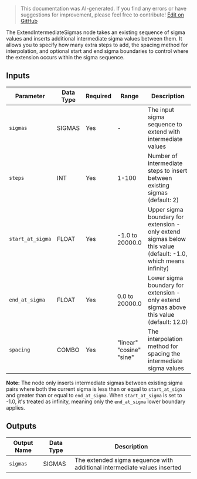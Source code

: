 > This documentation was AI-generated. If you find any errors or have suggestions for improvement, please feel free to contribute! [Edit on GitHub](https://github.com/Comfy-Org/embedded-docs/blob/main/comfyui_embedded_docs/docs/ExtendIntermediateSigmas/en.md)

The ExtendIntermediateSigmas node takes an existing sequence of sigma values and inserts additional intermediate sigma values between them. It allows you to specify how many extra steps to add, the spacing method for interpolation, and optional start and end sigma boundaries to control where the extension occurs within the sigma sequence.

## Inputs

| Parameter | Data Type | Required | Range | Description |
|-----------|-----------|----------|-------|-------------|
| `sigmas` | SIGMAS | Yes | - | The input sigma sequence to extend with intermediate values |
| `steps` | INT | Yes | 1-100 | Number of intermediate steps to insert between existing sigmas (default: 2) |
| `start_at_sigma` | FLOAT | Yes | -1.0 to 20000.0 | Upper sigma boundary for extension - only extend sigmas below this value (default: -1.0, which means infinity) |
| `end_at_sigma` | FLOAT | Yes | 0.0 to 20000.0 | Lower sigma boundary for extension - only extend sigmas above this value (default: 12.0) |
| `spacing` | COMBO | Yes | "linear"<br>"cosine"<br>"sine" | The interpolation method for spacing the intermediate sigma values |

**Note:** The node only inserts intermediate sigmas between existing sigma pairs where both the current sigma is less than or equal to `start_at_sigma` and greater than or equal to `end_at_sigma`. When `start_at_sigma` is set to -1.0, it's treated as infinity, meaning only the `end_at_sigma` lower boundary applies.

## Outputs

| Output Name | Data Type | Description |
|-------------|-----------|-------------|
| `sigmas` | SIGMAS | The extended sigma sequence with additional intermediate values inserted |
